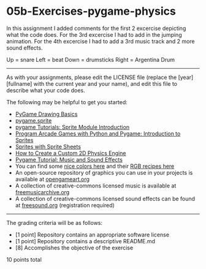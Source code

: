 # 05b-Exercises-pygame-physics

In this assignment I added comments for the first 2 excercise depicting what the code does. For the 3rd excercise I had to add in the jumping animation. For the 4th excercise I had to add a 3rd music track and 2 more sound effects.

Up = snare
Left = beat
Down = drumsticks
Right = Argentina Drum

---

As with your assignments, please edit the LICENSE file (replace the [year] [fullname] with the current year and your name), and edit this file to describe what your code does.

The following may be helpful to get you started:

* [PyGame Drawing Basics](https://www.cs.ucsb.edu/~pconrad/cs5nm/topics/pygame/drawing/)
* [pygame.sprite](https://www.pygame.org/docs/ref/sprite.html)
* [pygame Tutorials: Sprite Module Introduction](https://www.pygame.org/docs/tut/SpriteIntro.html)
* [Program Arcade Games with Python and Pygame: Introduction to Sprites](http://programarcadegames.com/index.php?chapter=introduction_to_sprites)
* [Sprites with Sprite Sheets](http://programarcadegames.com/python_examples/en/sprite_sheets/)
* [How to Create a Custom 2D Physics Engine](https://gamedevelopment.tutsplus.com/tutorials/how-to-create-a-custom-2d-physics-engine-the-basics-and-impulse-resolution--gamedev-6331)
* [Pygame Tutorial: Music and Sound Effects](https://nerdparadise.com/programming/pygame/part3)
* You can find some [nice colors here](https://yeun.github.io/open-color/) and their [RGB recipes here](https://yeun.github.io/open-color/ingredients.html)
* An open-source repository of graphics you can use in your projects is available at [opengameart.org](https://opengameart.org)
* A collection of creative-commons licensed music is available at [freemusicarchive.org](http://freemusicarchive.org/)
* A collection of creative-commons licensed sound effects can be found at [freesound.org](https://freesound.org/) (registration required)

---

The grading criteria will be as follows:

* [1 point] Repository contains an appropriate software license
* [1 point] Repository contains a descriptive README.md
* [8] Accomplishes the objective of the exercise

10 points total